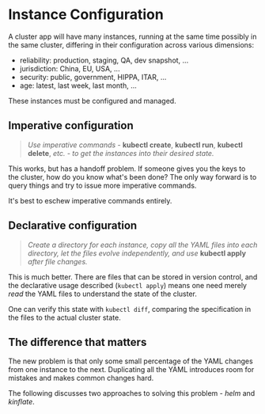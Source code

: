 # Instance Configuration

A cluster app will have many instances, running at the
same time possibly in the same cluster, differing in
their configuration across various dimensions:

* reliability: production, staging, QA, dev snapshot, ...
* jurisdiction: China, EU, USA, ...
* security:  public, government, HIPPA, ITAR, ...
* age: latest, last week, last month, ...

These instances must be configured and managed.

## Imperative configuration

> _Use imperative commands -_ __kubectl create__,
> __kubectl run__, __kubectl delete__, _etc. - to get
> the instances into their desired state._

This works, but has a handoff problem.  If someone
gives you the keys to the cluster, how do you know
what's been done?  The only way forward is to query
things and try to issue more imperative commands.

It's best to eschew imperative commands entirely.

## Declarative configuration

> _Create a directory for each instance, copy all the
> YAML files into each directory, let the files evolve
> independently, and use_ __kubectl apply__ _after file
> changes._

This is much better. There are files that can be stored
in version control, and the declarative usage described
(`kubectl apply`) means one need merely _read_ the
YAML files to understand the state of the cluster.

One can verify this state with `kubectl diff`,
comparing the specification in the files to the actual
cluster state.

## The difference that matters

The new problem is that only some small percentage of
the YAML changes from one instance to the next.
Duplicating all the YAML introduces room for mistakes and
makes common changes hard.

The following discusses two approaches to solving
this problem - _helm_ and _kinflate_.
